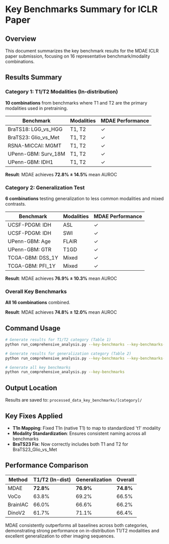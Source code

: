 # Key Benchmarks Summary for ICLR Paper

## Overview
This document summarizes the key benchmark results for the MDAE ICLR paper submission, focusing on 16 representative benchmark/modality combinations.

## Results Summary

### Category 1: T1/T2 Modalities (In-distribution)
**10 combinations** from benchmarks where T1 and T2 are the primary modalities used in pretraining.

| Benchmark | Modalities | MDAE Performance |
|-----------|------------|------------------|
| BraTS18: LGG_vs_HGG | T1, T2 | ✓ |
| BraTS23: Glio_vs_Met | T1, T2 | ✓ |
| RSNA-MICCAI: MGMT | T1, T2 | ✓ |
| UPenn-GBM: Surv_18M | T1, T2 | ✓ |
| UPenn-GBM: IDH1 | T1, T2 | ✓ |

**Result**: MDAE achieves **72.8% ± 14.5%** mean AUROC

### Category 2: Generalization Test
**6 combinations** testing generalization to less common modalities and mixed contrasts.

| Benchmark | Modalities | MDAE Performance |
|-----------|------------|------------------|
| UCSF-PDGM: IDH | ASL | ✓ |
| UCSF-PDGM: IDH | SWI | ✓ |
| UPenn-GBM: Age | FLAIR | ✓ |
| UPenn-GBM: GTR | T1GD | ✓ |
| TCGA-GBM: DSS_1Y | Mixed | ✓ |
| TCGA-GBM: PFI_1Y | Mixed | ✓ |

**Result**: MDAE achieves **76.9% ± 10.3%** mean AUROC

### Overall Key Benchmarks
**All 16 combinations** combined.

**Result**: MDAE achieves **74.8% ± 12.0%** mean AUROC

## Command Usage

```bash
# Generate results for T1/T2 category (Table 1)
python run_comprehensive_analysis.py --key-benchmarks --key-benchmarks-category t1t2

# Generate results for generalization category (Table 2)
python run_comprehensive_analysis.py --key-benchmarks --key-benchmarks-category generalization

# Generate all key benchmarks
python run_comprehensive_analysis.py --key-benchmarks
```

## Output Location
Results are saved to: `processed_data_key_benchmarks/[category]/`

## Key Fixes Applied
- **T1n Mapping**: Fixed T1n (native T1) to map to standardized 't1' modality
- **Modality Standardization**: Ensures consistent naming across all benchmarks
- **BraTS23 Fix**: Now correctly includes both T1 and T2 for BraTS23_Glio_vs_Met

## Performance Comparison

| Method | T1/T2 (In-dist) | Generalization | Overall |
|--------|-----------------|----------------|---------|
| MDAE | **72.8%** | **76.9%** | **74.8%** |
| VoCo | 63.8% | 69.2% | 66.5% |
| BrainIAC | 66.0% | 66.6% | 66.2% |
| DinoV2 | 61.7% | 71.1% | 66.4% |

MDAE consistently outperforms all baselines across both categories, demonstrating strong performance on in-distribution T1/T2 modalities and excellent generalization to other imaging sequences.